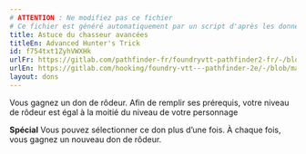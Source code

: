 ```yaml
---
# ATTENTION : Ne modifiez pas ce fichier
# Ce fichier est généré automatiquement par un script d'après les données du module Foundry VTT officiel et de sa traduction
title: Astuce du chasseur avancées
titleEn: Advanced Hunter's Trick
id: f754txt1ZyhVWXHk
urlFr: https://gitlab.com/pathfinder-fr/foundryvtt-pathfinder2-fr/-/blob/master/data/feats/f754txt1ZyhVWXHk.htm
urlEn: https://gitlab.com/hooking/foundry-vtt---pathfinder-2e/-/blob/master/packs/data/feats.db/advanced-hunter-s-trick.json
layout: dons
---
```

Vous gagnez un don de rôdeur. Afin de remplir ses prérequis, votre niveau de rôdeur est égal à la moitié du niveau de votre personnage

**Spécial** Vous pouvez sélectionner ce don plus d’une fois. À chaque fois, vous gagnez un nouveau don de rôdeur.
